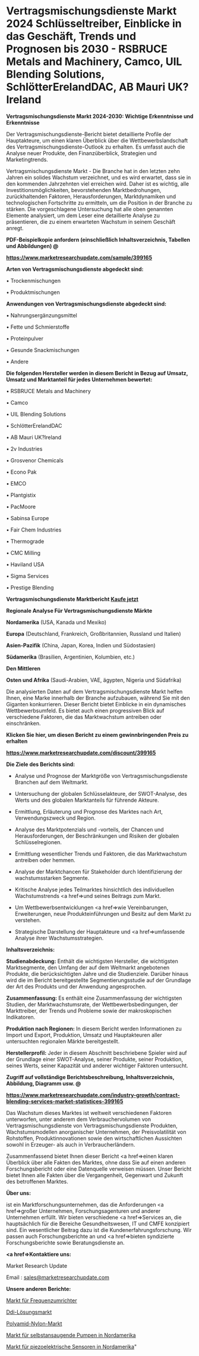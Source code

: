 # Vertragsmischungsdienste Markt 2024 Schlüsseltreiber, Einblicke in das Geschäft, Trends und Prognosen bis 2030 - RSBRUCE Metals and Machinery, Camco, UIL Blending Solutions, SchlötterErelandDAC, AB Mauri UK?Ireland

<strong>Vertragsmischungsdienste Markt 2024-2030: Wichtige Erkenntnisse und Erkenntnisse</strong>

Der Vertragsmischungsdienste-Bericht bietet detaillierte Profile der Hauptakteure, um einen klaren Überblick über die Wettbewerbslandschaft des Vertragsmischungsdienste-Outlook zu erhalten. Es umfasst auch die Analyse neuer Produkte, den Finanzüberblick, Strategien und Marketingtrends.

Vertragsmischungsdienste Markt - Die Branche hat in den letzten zehn Jahren ein solides Wachstum verzeichnet, und es wird erwartet, dass sie in den kommenden Jahrzehnten viel erreichen wird. Daher ist es wichtig, alle Investitionsmöglichkeiten, bevorstehenden Marktbedrohungen, zurückhaltenden Faktoren, Herausforderungen, Marktdynamiken und technologischen Fortschritte zu ermitteln, um die Position in der Branche zu stärken. Die vorgeschlagene Untersuchung hat alle oben genannten Elemente analysiert, um dem Leser eine detaillierte Analyse zu präsentieren, die zu einem erwarteten Wachstum in seinem Geschäft anregt.



<strong><b>PDF-Beispielkopie anfordern (einschließlich Inhaltsverzeichnis, Tabellen und Abbildungen) @ </b></strong>

<strong><a href=https://www.marketresearchupdate.com/sample/399165>

<strong>https://www.marketresearchupdate.com/sample/399165</u></a></strong></strong>



<strong>Arten von Vertragsmischungsdienste abgedeckt sind:</strong>

• Trockenmischungen

• Produktmischungen



<strong>Anwendungen von Vertragsmischungsdienste abgedeckt sind:</strong>

• Nahrungsergänzungsmittel

• Fette und Schmierstoffe

• Proteinpulver

• Gesunde Snackmischungen

• Andere



<strong>Die folgenden Hersteller werden in diesem Bericht in Bezug auf Umsatz, Umsatz und Marktanteil für jedes Unternehmen bewertet:</strong>

• RSBRUCE Metals and Machinery

• Camco

• UIL Blending Solutions

• SchlötterErelandDAC

• AB Mauri UK?Ireland

• 2v Industries

• Grosvenor Chemicals

• Econo Pak

• EMCO

• Plantgistix

• PacMoore

• Sabinsa Europe

• Fair Chem Industries

• Thermograde

• CMC Milling

• Haviland USA

• Sigma Services

• Prestige Blending



<strong>Vertragsmischungsdienste Marktbericht <a href=https://www.marketresearchupdate.com/buynow/399165>Kaufe jetzt</a></strong>



<strong>Regionale Analyse Für Vertragsmischungsdienste Märkte</strong>



<strong>Nordamerika</strong> (USA, Kanada und Mexiko)



<strong>Europa</strong> (Deutschland, Frankreich, Großbritannien, Russland und Italien)



<strong>Asien-Pazifik</strong> (China, Japan, Korea, Indien und Südostasien)



<strong>Südamerika</strong> (Brasilien, Argentinien, Kolumbien, etc.)



<strong>Den Mittleren</strong> 

<strong>Osten und Afrika</strong> (Saudi-Arabien, VAE, ägypten, Nigeria und Südafrika)

Die analysierten Daten auf dem Vertragsmischungsdienste Markt helfen Ihnen, eine Marke innerhalb der Branche aufzubauen, während Sie mit den Giganten konkurrieren. Dieser Bericht bietet Einblicke in ein dynamisches Wettbewerbsumfeld. Es bietet auch einen progressiven Blick auf verschiedene Faktoren, die das Marktwachstum antreiben oder einschränken.



<strong>Klicken Sie hier, um diesen Bericht zu einem gewinnbringenden Preis zu erhalten
</strong>

<strong><a href=https://www.marketresearchupdate.com/discount/399165>https://www.marketresearchupdate.com/discount/399165</b></u></strong></a>



<strong>Die Ziele des Berichts sind:</strong>

- Analyse und Prognose der Marktgröße von Vertragsmischungsdienste Branchen auf dem Weltmarkt.

- Untersuchung der globalen Schlüsselakteure, der SWOT-Analyse, des Werts und des globalen Marktanteils für führende Akteure.

- Ermittlung, Erläuterung und Prognose des Marktes nach Art, Verwendungszweck und Region.

- Analyse des Marktpotenzials und -vorteils, der Chancen und Herausforderungen, der Beschränkungen und Risiken der globalen Schlüsselregionen.

- Ermittlung wesentlicher Trends und Faktoren, die das Marktwachstum antreiben oder hemmen.

- Analyse der Marktchancen für Stakeholder durch Identifizierung der wachstumsstarken Segmente.

- Kritische Analyse jedes Teilmarktes hinsichtlich des individuellen Wachstumstrends <a href=>und</a> seines Beitrags zum Markt.

- Um Wettbewerbsentwicklungen <a href=>wie</a> Vereinbarungen, Erweiterungen, neue Produkteinführungen und Besitz auf dem Markt zu verstehen.

- Strategische Darstellung der Hauptakteure und <a href=>umfas</a>sende Analyse ihrer Wachstumsstrategien.



<strong>Inhaltsverzeichnis:</strong>



<strong>Studienabdeckung:</strong> Enthält die wichtigsten Hersteller, die wichtigsten Marktsegmente, den Umfang der auf dem Weltmarkt angebotenen Produkte, die berücksichtigten Jahre und die Studienziele. Darüber hinaus wird die im Bericht bereitgestellte Segmentierungsstudie auf der Grundlage der Art des Produkts und der Anwendung angesprochen.



<strong>Zusammenfassung:</strong> Es enthält eine Zusammenfassung der wichtigsten Studien, der Marktwachstumsrate, der Wettbewerbsbedingungen, der Markttreiber, der Trends und Probleme sowie der makroskopischen Indikatoren.



<strong>Produktion nach Regionen:</strong> In diesem Bericht werden Informationen zu Import und Export, Produktion, Umsatz und Hauptakteuren aller untersuchten regionalen Märkte bereitgestellt.



<strong>Herstellerprofil:</strong> Jeder in diesem Abschnitt beschriebene Spieler wird auf der Grundlage einer SWOT-Analyse, seiner Produkte, seiner Produktion, seines Werts, seiner Kapazität und anderer wichtiger Faktoren untersucht.



<strong><b>Zugriff auf vollständige Berichtsbeschreibung, Inhaltsverzeichnis, Abbildung, Diagramm usw. @ </b></strong>

<strong><a href=https://www.marketresearchupdate.com/industry-growth/contract-blending-services-market-statistices-399165>https://www.marketresearchupdate.com/industry-growth/contract-blending-services-market-statistices-399165</a></strong>

Das Wachstum dieses Marktes ist weltweit verschiedenen Faktoren unterworfen, unter anderem dem Verbrauchervolumen von Vertragsmischungsdienste von Vertragsmischungsdienste Produkten, Wachstumsmodellen anorganischer Unternehmen, der Preisvolatilität von Rohstoffen, Produktinnovationen sowie den wirtschaftlichen Aussichten sowohl in Erzeuger- als auch in Verbraucherländern.

Zusammenfassend bietet Ihnen dieser Bericht <a href=>einen</a> klaren Überblick über alle Fakten des Marktes, ohne dass Sie auf einen anderen Forschungsbericht oder eine Datenquelle verweisen müssen. Unser Bericht bietet Ihnen alle Fakten über die Vergangenheit, Gegenwart und Zukunft des betroffenen Marktes.



<strong>Über uns:</strong>

 ist ein Marktforschungsunternehmen, das die Anforderungen <a href=>großer</a> Unternehmen, Forschungsagenturen und anderer Unternehmen erfüllt. Wir bieten verschiedene <a href=>Services</a> an, die hauptsächlich für die Bereiche Gesundheitswesen, IT und CMFE konzipiert sind. Ein wesentlicher Beitrag dazu ist die Kundenerfahrungsforschung. Wir passen auch Forschungsberichte an und <a href=>bieten</a> syndizierte Forschungsberichte sowie Beratungsdienste an.



<strong><a href=>Kontaktiere uns:</a></strong>

Market Research Update

Email : sales@marketresearchupdate.com



<strong>Unsere anderen Berichte:</strong>

<a href=https://www.linkedin.com/pulse/variable-frequency-drives-market-2023-latest>Markt für Frequenzumrichter</a>

<a href=https://www.linkedin.com/pulse/ddi-solutions-market-research-report-reveals>Ddi-Lösungsmarkt</a>

<a href=https://www.linkedin.com/pulse/polyamide-nylon-market-size-share-outlook-growth-prospects>Polyamid-Nylon-Markt</a>

<a href=https://www.linkedin.com/pulse/north-america-self-priming-pump-market-analysis>Markt für selbstansaugende Pumpen in Nordamerika</a>

<a href=https://www.linkedin.com/pulse/north-america-piezoelectric-sensor-market-challenges-opportunities>Markt für piezoelektrische Sensoren in Nordamerika</a>"
